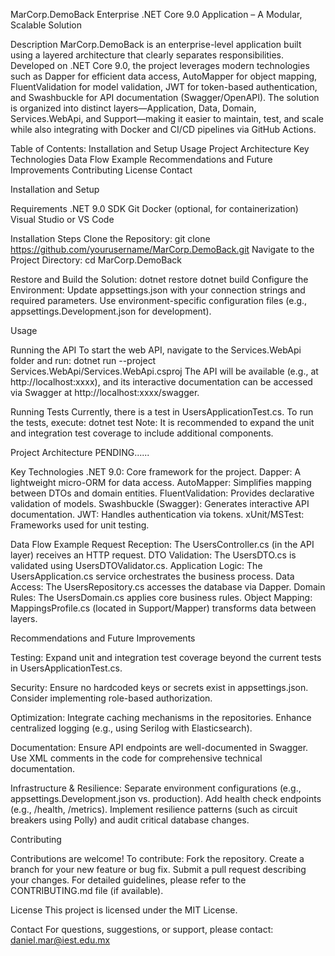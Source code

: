 MarCorp.DemoBack
Enterprise .NET Core 9.0 Application – A Modular, Scalable Solution

Description
MarCorp.DemoBack is an enterprise-level application built using a layered architecture that clearly separates responsibilities. Developed on .NET Core 9.0, the project leverages modern technologies such as Dapper for efficient data access, AutoMapper for object mapping, FluentValidation for model validation, JWT for token-based authentication, and Swashbuckle for API documentation (Swagger/OpenAPI). The solution is organized into distinct layers—Application, Data, Domain, Services.WebApi, and Support—making it easier to maintain, test, and scale while also integrating with Docker and CI/CD pipelines via GitHub Actions.

Table of Contents:
Installation and Setup
Usage
Project Architecture
Key Technologies
Data Flow Example
Recommendations and Future Improvements
Contributing
License
Contact

Installation and Setup

Requirements
.NET 9.0 SDK
Git
Docker (optional, for containerization)
Visual Studio or VS Code

Installation Steps
Clone the Repository:
git clone https://github.com/yourusername/MarCorp.DemoBack.git
Navigate to the Project Directory:
cd MarCorp.DemoBack

Restore and Build the Solution:
dotnet restore
dotnet build
Configure the Environment:
Update appsettings.json with your connection strings and required parameters.
Use environment-specific configuration files (e.g., appsettings.Development.json for development).

Usage

Running the API
To start the web API, navigate to the Services.WebApi folder and run:
dotnet run --project Services.WebApi/Services.WebApi.csproj
The API will be available (e.g., at http://localhost:xxxx), and its interactive documentation can be accessed via Swagger at http://localhost:xxxx/swagger.

Running Tests
Currently, there is a test in UsersApplicationTest.cs. To run the tests, execute:
dotnet test
Note: It is recommended to expand the unit and integration test coverage to include additional components.

Project Architecture
PENDING......

Key Technologies
.NET 9.0: Core framework for the project.
Dapper: A lightweight micro-ORM for data access.
AutoMapper: Simplifies mapping between DTOs and domain entities.
FluentValidation: Provides declarative validation of models.
Swashbuckle (Swagger): Generates interactive API documentation.
JWT: Handles authentication via tokens.
xUnit/MSTest: Frameworks used for unit testing.

Data Flow Example
Request Reception:
The UsersController.cs (in the API layer) receives an HTTP request.
DTO Validation:
The UsersDTO.cs is validated using UsersDTOValidator.cs.
Application Logic:
The UsersApplication.cs service orchestrates the business process.
Data Access:
The UsersRepository.cs accesses the database via Dapper.
Domain Rules:
The UsersDomain.cs applies core business rules.
Object Mapping:
MappingsProfile.cs (located in Support/Mapper) transforms data between layers.

Recommendations and Future Improvements

Testing:
Expand unit and integration test coverage beyond the current tests in UsersApplicationTest.cs.

Security:
Ensure no hardcoded keys or secrets exist in appsettings.json.
Consider implementing role-based authorization.

Optimization:
Integrate caching mechanisms in the repositories.
Enhance centralized logging (e.g., using Serilog with Elasticsearch).

Documentation:
Ensure API endpoints are well-documented in Swagger.
Use XML comments in the code for comprehensive technical documentation.

Infrastructure & Resilience:
Separate environment configurations (e.g., appsettings.Development.json vs. production).
Add health check endpoints (e.g., /health, /metrics).
Implement resilience patterns (such as circuit breakers using Polly) and audit critical database changes.

Contributing

Contributions are welcome! To contribute:
Fork the repository.
Create a branch for your new feature or bug fix.
Submit a pull request describing your changes.
For detailed guidelines, please refer to the CONTRIBUTING.md file (if available).

License
This project is licensed under the MIT License.

Contact
For questions, suggestions, or support, please contact:
daniel.mar@iest.edu.mx
